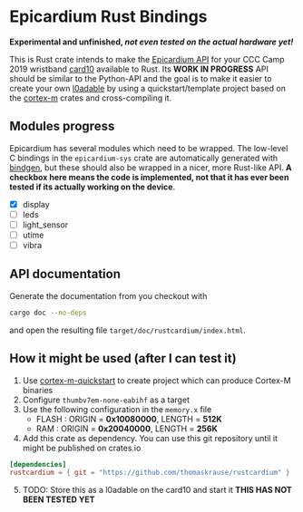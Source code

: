 # Epicardium Rust Bindings

**Experimental and unfinished, _not even tested on the actual hardware yet!_**

This is Rust crate intends to make the [Epicardium API](https://firmware.card10.badge.events.ccc.de/epicardium/overview.html) for your CCC Camp 2019 wristband [card10](https://git.card10.badge.events.ccc.de/card10) available to Rust.
Its **WORK IN PROGRESS** API should be similar to the Python-API and the goal is to make it easier to create your own [l0adable](https://firmware.card10.badge.events.ccc.de/overview.html#l0dables) by using a quickstart/template project based on the [cortex-m](https://github.com/rust-embedded/cortex-m) crates and cross-compiling it.

## Modules progress

Epicardium has several modules which need to be wrapped. The low-level C bindings in the `epicardium-sys` crate are automatically generated with [bindgen](https://github.com/rust-lang/rust-bindgen), but these should also be wrapped in a nicer, more Rust-like API. **A checkbox here means the code is implemented, not that it has ever been tested if its actually working on the device**.

- [X] display
- [ ] leds
- [ ] light_sensor
- [ ] utime
- [ ] vibra

## API documentation

Generate the documentation from you checkout with 

```bash
cargo doc --no-deps
```

and open the resulting file `target/doc/rustcardium/index.html`.


## How it might be used (after I can test it)

1. Use [cortex-m-quickstart](https://github.com/rust-embedded/cortex-m-quickstart) to create project which can produce Cortex-M binaries
2. Configure `thumbv7em-none-eabihf` as a target
3. Use the following configuration in the `memory.x` file
    - FLASH : ORIGIN = **0x10080000**, LENGTH = **512K**
    - RAM : ORIGIN = **0x20040000**, LENGTH = **256K**
4. Add this crate as dependency. You can use this git repository until it might be published on crates.io
```toml
[dependencies]
rustcardium = { git = "https://github.com/thomaskrause/rustcardium" }
```
5. TODO: Store this as a l0adable on the card10 and start it
**THIS HAS NOT BEEN TESTED YET**
